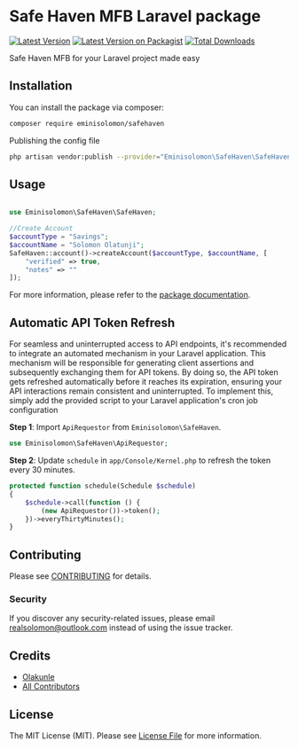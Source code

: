 # Safe Haven MFB Laravel package

[![Latest Version](https://img.shields.io/github/release/eminisolomon/safehaven.svg?style=flat-square)](https://github.com/eminisolomon/safehaven/releases)
[![Latest Version on Packagist](https://img.shields.io/packagist/v/eminisolomon/safehaven.svg?style=flat-square)](https://packagist.org/packages/eminisolomon/safehaven)
[![Total Downloads](https://img.shields.io/packagist/dt/eminisolomon/safehaven.svg?style=flat-square)](https://packagist.org/packages/eminisolomon/safehaven)

Safe Haven MFB for your Laravel project made easy

## Installation

You can install the package via composer:

```bash
composer require eminisolomon/safehaven
```

Publishing the config file

```bash
php artisan vendor:publish --provider="Eminisolomon\SafeHaven\SafeHavenServiceProvider" --tag="config"
```

## Usage

```php

use Eminisolomon\SafeHaven\SafeHaven;

//Create Account
$accountType = "Savings";
$accountName = "Solomon Olatunji";
SafeHaven::account()->createAccount($accountType, $accountName, [
    "verified" => true,
    "notes" => ""
]);

```

For more information, please refer to the [package documentation](docs/index.md).

## Automatic API Token Refresh

For seamless and uninterrupted access to API endpoints, it's recommended to integrate an automated mechanism in your Laravel application. This mechanism will be responsible for generating client assertions and subsequently exchanging them for API tokens. By doing so, the API token gets refreshed automatically before it reaches its expiration, ensuring your API interactions remain consistent and uninterrupted. To implement this, simply add the provided script to your Laravel application's cron job configuration

**Step 1**: Import `ApiRequestor` from `Eminisolomon\SafeHaven`.

```php
use Eminisolomon\SafeHaven\ApiRequestor;
```

**Step 2**: Update `schedule` in `app/Console/Kernel.php` to refresh the token every 30 minutes.

```php
protected function schedule(Schedule $schedule)
{
    $schedule->call(function () {
        (new ApiRequestor())->token();
    })->everyThirtyMinutes();
}
```

## Contributing

Please see [CONTRIBUTING](CONTRIBUTING.md) for details.

### Security

If you discover any security-related issues, please email realsolomon@outlook.com instead of using the issue tracker.

## Credits

- [Olakunle](https://github.com/eminisolomon)
- [All Contributors](../../contributors)

## License

The MIT License (MIT). Please see [License File](LICENSE.md) for more information.
